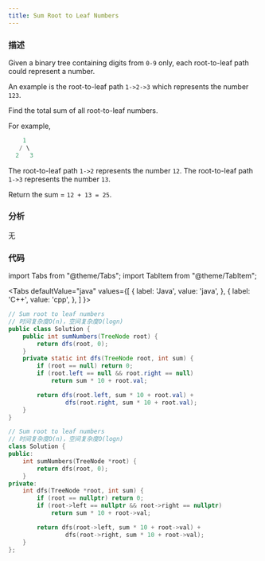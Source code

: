 ```yaml
---
title: Sum Root to Leaf Numbers
---
```


### 描述

Given a binary tree containing digits from `0-9` only, each root-to-leaf path could represent a number.

An example is the root-to-leaf path `1->2->3` which represents the number `123`.

Find the total sum of all root-to-leaf numbers.

For example,

```cpp
    1
   / \
  2   3
```

The root-to-leaf path `1->2` represents the number `12`.
The root-to-leaf path `1->3` represents the number `13`.

Return the sum = `12 + 13 = 25`.

### 分析

无

### 代码

import Tabs from "@theme/Tabs";
import TabItem from "@theme/TabItem";

<Tabs
defaultValue="java"
values={[
{ label: 'Java', value: 'java', },
{ label: 'C++', value: 'cpp', },
]
}>
<TabItem value="java">

```java
// Sum root to leaf numbers
// 时间复杂度O(n)，空间复杂度O(logn)
public class Solution {
    public int sumNumbers(TreeNode root) {
        return dfs(root, 0);
    }
    private static int dfs(TreeNode root, int sum) {
        if (root == null) return 0;
        if (root.left == null && root.right == null)
            return sum * 10 + root.val;

        return dfs(root.left, sum * 10 + root.val) +
                dfs(root.right, sum * 10 + root.val);
    }
}
```

</TabItem>
<TabItem value="cpp">

```cpp
// Sum root to leaf numbers
// 时间复杂度O(n)，空间复杂度O(logn)
class Solution {
public:
    int sumNumbers(TreeNode *root) {
        return dfs(root, 0);
    }
private:
    int dfs(TreeNode *root, int sum) {
        if (root == nullptr) return 0;
        if (root->left == nullptr && root->right == nullptr)
            return sum * 10 + root->val;

        return dfs(root->left, sum * 10 + root->val) +
                dfs(root->right, sum * 10 + root->val);
    }
};
```

</TabItem>
</Tabs>
